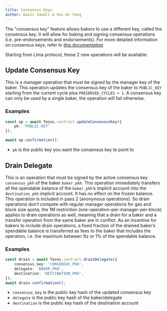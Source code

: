 ```yaml
---
title: Consensus Keys
author: Davis Sawali & Hui-An Yang
---
```


The "consensus key" feature allows bakers to use a different key, called the consensus key. It will allow for baking and signing consensus operations (i.e. pre-endorsements and endorsements). For more detailed information on consensus keys, refer to [this documentation](https://tezos.gitlab.io/protocols/015_lima.html?highlight=update%20consensus%20key#consensus-key)

Starting from Lima protocol, these 2 new operations will be available:

## Update Consensus Key
This is a manager operation that must be signed by the manager key of the baker. This operation updates the consensus key of the baker to `PUBLIC_KEY` starting from the current cycle plus `PRESERVED_CYCLES + 1`. A consensus key can only be used by a single baker, the operation will fail otherwise.

### Examples
```typescript
const op = await Tezos.contract.updateConsensusKey({
    pk: 'PUBLIC_KEY'
});

await op.confirmation();
```
- `pk` is the public key you want the consensus key to point to


## Drain Delegate
This is an operation that must be signed by the active consensus key `consensus_pkh` of the baker `baker_pkh`. This operation immediately transfers all the spendable balance of the `baker_pkh`’s implicit account into the `destination_pkh` implicit account. It has no effect on the frozen balance. This operation is included in pass 2 (anonymous operations). So drain operations don’t compete with regular manager operations for gas and block size quota; the 1M restriction (one-operation-per-manager-per-block) applies to drain operations as well, meaning that a drain for a baker and a transfer operation from the same baker are in conflict. As an incentive for bakers to include drain operations, a fixed fraction of the drained baker’s spendable balance is transferred as fees to the baker that includes the operation, i.e. the maximum between 1tz or 1% of the spendable balance.

### Examples
```typescript
const drain = await Tezos.contract.drainDelegate({
    consensus_key: 'CONSENSUS_PKH',
    delegate: 'BAKER_PKH',
    destination: 'DESTINATION_PKH',
});
await drain.confirmation();
```

- `consensus_key` is the public key hash of the updated consensus key
- `delegate` is the public key hash of the baker/delegate
- `destination` is the public key hash of the destination account
